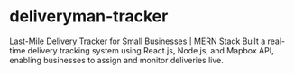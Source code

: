 # deliveryman-tracker
Last-Mile Delivery Tracker for Small Businesses | MERN Stack  Built a real-time delivery tracking system using React.js, Node.js, and Mapbox API, enabling businesses to assign and  monitor deliveries live. 
